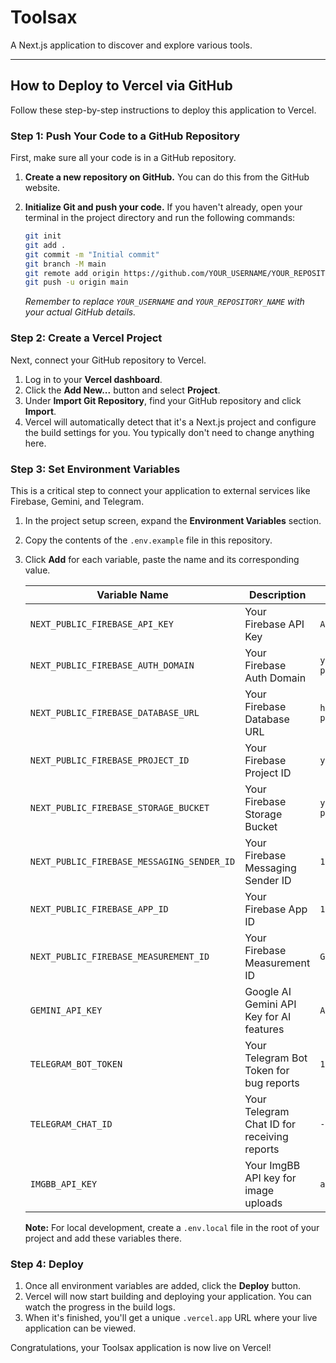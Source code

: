 # Toolsax

A Next.js application to discover and explore various tools.

---

## How to Deploy to Vercel via GitHub

Follow these step-by-step instructions to deploy this application to Vercel.

### Step 1: Push Your Code to a GitHub Repository

First, make sure all your code is in a GitHub repository.

1.  **Create a new repository on GitHub.** You can do this from the GitHub website.
2.  **Initialize Git and push your code.** If you haven't already, open your terminal in the project directory and run the following commands:

    ```bash
    git init
    git add .
    git commit -m "Initial commit"
    git branch -M main
    git remote add origin https://github.com/YOUR_USERNAME/YOUR_REPOSITORY_NAME.git
    git push -u origin main
    ```

    *Remember to replace `YOUR_USERNAME` and `YOUR_REPOSITORY_NAME` with your actual GitHub details.*

### Step 2: Create a Vercel Project

Next, connect your GitHub repository to Vercel.

1.  Log in to your **Vercel dashboard**.
2.  Click the **Add New...** button and select **Project**.
3.  Under **Import Git Repository**, find your GitHub repository and click **Import**.
4.  Vercel will automatically detect that it's a Next.js project and configure the build settings for you. You typically don't need to change anything here.

### Step 3: Set Environment Variables

This is a critical step to connect your application to external services like Firebase, Gemini, and Telegram.

1.  In the project setup screen, expand the **Environment Variables** section.
2.  Copy the contents of the `.env.example` file in this repository.
3.  Click **Add** for each variable, paste the name and its corresponding value.

    | Variable Name                          | Description                                         | Example Value                          |
    | -------------------------------------- | --------------------------------------------------- | -------------------------------------- |
    | `NEXT_PUBLIC_FIREBASE_API_KEY`         | Your Firebase API Key                               | `AIzaSy...`                            |
    | `NEXT_PUBLIC_FIREBASE_AUTH_DOMAIN`     | Your Firebase Auth Domain                           | `your-project.firebaseapp.com`         |
    | `NEXT_PUBLIC_FIREBASE_DATABASE_URL`    | Your Firebase Database URL                          | `https://your-project.firebaseio.com`   |
    | `NEXT_PUBLIC_FIREBASE_PROJECT_ID`      | Your Firebase Project ID                            | `your-project-id`                      |
    | `NEXT_PUBLIC_FIREBASE_STORAGE_BUCKET`  | Your Firebase Storage Bucket                        | `your-project.appspot.com`             |
    | `NEXT_PUBLIC_FIREBASE_MESSAGING_SENDER_ID` | Your Firebase Messaging Sender ID                 | `1234567890`                           |
    | `NEXT_PUBLIC_FIREBASE_APP_ID`          | Your Firebase App ID                                | `1:12345...`                           |
    | `NEXT_PUBLIC_FIREBASE_MEASUREMENT_ID`  | Your Firebase Measurement ID                        | `G-ABC...`                             |
    | `GEMINI_API_KEY`                       | Google AI Gemini API Key for AI features            | `AIza...`                              |
    | `TELEGRAM_BOT_TOKEN`                   | Your Telegram Bot Token for bug reports             | `12345:ABC...`                         |
    | `TELEGRAM_CHAT_ID`                     | Your Telegram Chat ID for receiving reports         | `-100...`                              |
    | `IMGBB_API_KEY`                        | Your ImgBB API key for image uploads                | `a1b2c3...`                            |

    **Note:** For local development, create a `.env.local` file in the root of your project and add these variables there.

### Step 4: Deploy

1.  Once all environment variables are added, click the **Deploy** button.
2.  Vercel will now start building and deploying your application. You can watch the progress in the build logs.
3.  When it's finished, you'll get a unique `.vercel.app` URL where your live application can be viewed.

Congratulations, your Toolsax application is now live on Vercel!
